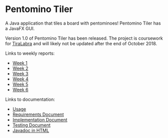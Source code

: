 # Pentomino Tiler
A Java application that tiles a board with pentominoes! Pentomino Tiler has a JavaFX GUI.

Version 1.0 of Pentomino Tiler has been released. The project is coursework for [TiraLabra](https://github.com/TiraLabra/2018-1) and will likely not be updated after the end of October 2018.

Links to weekly reports:
* [Week 1](Documentation/Weekly_Report_1.md)
* [Week 2](Documentation/Weekly_Report_2.md)
* [Week 3](Documentation/Weekly_Report_3.md)
* [Week 4](Documentation/Weekly_Report_4.md)
* [Week 5](Documentation/Weekly_Report_5.md)
* [Week 6](Documentation/Weekly_Report_6.md)

Links to documentation:
* [Usage](Documentation/Usage.md)
* [Requirements Document](Documentation/Requirements_Document.md)
* [Implementation Document](Documentation/Implementation_Document.md)
* [Testing Document](Documentation/Testing_Document.md)
* [Javadoc in HTML](http://htmlpreview.github.io/?https://github.com/juhamyllari/pentomino-tiler/blob/master/apidocs/index.html)
